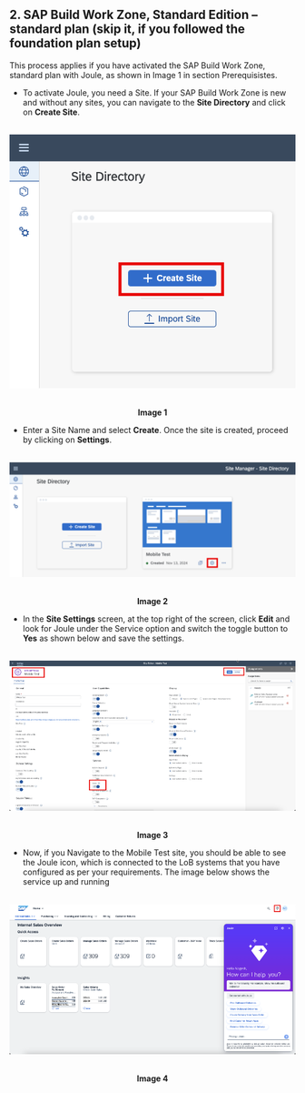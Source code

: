 ## 2. SAP Build Work Zone, Standard Edition – standard plan (skip it, if you followed the foundation plan setup) 

This process applies if you have activated the SAP Build Work Zone, standard plan with Joule, as shown in Image 1 in section Prerequisistes.  


- To activate Joule, you need a Site. If your SAP Build Work Zone is new and without any sites, you can navigate to the **Site Directory** and click on **Create Site**. 

<p align="center"> 
<img src="images/12.png"> 
</p>

**<p align="center"> Image 1 </p>**

- Enter a Site Name and select **Create**. Once the site is created, proceed by clicking on **Settings**.


<p align="center"> 
<img src="images/13.png"> 
</p>

**<p align="center"> Image 2 </p>**

- In the **Site Settings** screen, at the top right of the screen, click **Edit** and look for Joule under the Service option and switch the toggle button to **Yes** as shown below and save the settings.


<p align="center"> 
<img src="images/21.png"> 
</p>

**<p align="center"> <b>Image 3</b> </p>**


- Now, if you Navigate to the Mobile Test site, you should be able to see the Joule icon, which is connected to the LoB systems that you have configured as per your requirements. The image below shows the service up and running

<p align="center"> 
<img src="images/22.png"> 
</p>

**<p align="center"> <b>Image 4</b> </p>**